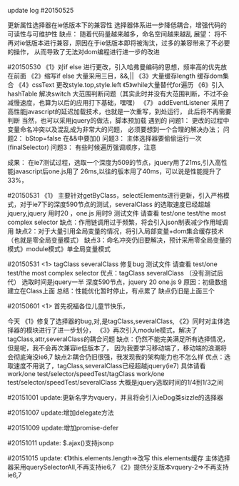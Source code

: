 
update log
#20150525

更新属性选择器在ie低版本下的兼容性
选择器体系进一步降低耦合，增强代码的可读性与可维护性
缺点：
随着代码量越来越多，命名空间越来越乱
展望：
将不再对ie低版本进行兼容，原因在于ie低版本即将被淘汰，过多的兼容带来了不必要的操作，
从而导致了无法对dom编程进行进一步的改进


#20150530
《1》对if else 进行更改，引入哈弗曼编码的思想，频率高的优先放在前面
《2》缩写if  else  大量采用三目，&&,||
《3》大量缓存length 缓存dom集合
《4》cssText  更改style.top,style.left
《5》while大量替代for遍历
《6》引入hashTable  解决switch  大范围判断问题（其实此时并没有大范围判断，不过不会减慢速度，也算为以后的应用打下基础，嘿嘿）
《7》 addEventListener 采用了高性能javascript的延迟加载技术，也就是一次重写，到处运行，
  此后将不再需要判断
       当然，也可以采用jquery的做法，脚本预加载
遇到的
问题1：
更改的过程中变量命名冲突以及混乱成为非常大的问题，
必须要想到一个合理的解决办法；
问题2：
bStop=false  在&&中要加()
问题3：
主体选择器要偷偷运行一次(finalSelector)
问题3：
有些时候遍历强调顺序，注意

成果：
在ie7测试过程，选取一个深度为509的节点，jquery用了21ms,引入高性能javascript后one.js用了
26ms,以往的版本用了40ms，可以说是性能提升了33%，


#20150531
《1》
主要针对getByClass，selectElements进行更新，引入严格模式，对于ie7下的深度590节点的测试，severalClass
的选取速度已经超越jquery,jquery 用时20 ，one.js 用时9
测试文件 请查看 test/one test/the most complex selector
缺点：作用链调用过于频繁，将会引入json制表减少作用域调用
缺点2：对于大量引用全局变量的情况，将引入局部变量+dom集合缓存技术（也就是零全局变量模式）
缺点3：命名冲突仍旧要解决，预计采用零全局变量的模式》module模式》单全局变量模式

#20150531 
<1>
tagClass severalClass 
修复bug
测试文件 请查看 test/one test/the most complex selector
优点：tagClass severalClass （没有测试后代）
  选取时间是jquery一半
  深度590节点，jquery 20 one.js 9
  原因：初级数组建立在Class上面
总结：性能优化暂时停止，有点累了
缺点仍旧是上面三个

#20150601
<1>
首先祝福各位儿童节快乐，

今天
《1》修复了选择器的bug,对,是tagClass,severalClass,
《2》同时对主体选择器的模块进行了进一步划分，
《3》再次引入module模式，解决了tagClass,attr,severalClass的耦合问题
缺点：仍然不能完美满足所有选择情况，但是呢，我不会再次兼容ie低版本了，
    因为我要学习移动端了，移动端的浪潮将会彻底淹没ie6,7
 缺点2:耦合仍旧很强，我发现我的架构能力也不怎么样
 优点：选取速度不用说了，tagClass,severalClass已经超越jquery(ie7)
    具体请看
    work/one test/selector/speedTest/tagClass
    work/one test/selector/speedTest/severalClass
       大概是jquery选取时间的1/4到1/3之间
       
 #20151001
 update:更新名字为vquery，并且将会引入ieDog类sizzle的选择器

 #20151007
  update:增加delegate方法


#20151009
 update:增加promise-defer



 #20151011
 update:
 $.ajax()支持jsonp


#20151015
update:
《1》this.elements.length=>改写
     this.elements缓存
     主体选择器采用querySelectorAll,不再支持ie6,7
《2》提供分支版本vquery-2=>不再支持ie6,7
      

